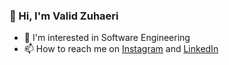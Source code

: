 ### 👋 Hi, I'm Valid Zuhaeri
- 🔭 I'm interested in Software Engineering 
- 📫 How to reach me on 
<a href="https://www.instagram.com/validzed/" target="_blank">Instagram</a> and
<a href="https://www.linkedin.com/in/valid-zuhaeri-535623244/" target="_blank">LinkedIn</a>

<!--
**validzed/validzed** is a ✨ _special_ ✨ repository because its `README.md` (this file) appears on your GitHub profile.

Here are some ideas to get you started:

- 🔭 I’m currently working on ...
- 🌱 I'm currently learning Front-End Web Development Learning Path
- 👯 I’m looking to collaborate on ...
- 🤔 I’m looking for help with ... I'm looking to collaborate on Movie Catalogue project
- 💬 Ask me about ...
- 📫 How to reach me: ...
- 😄 Pronouns: ...
- ⚡ Fun fact: ...
-->
 
